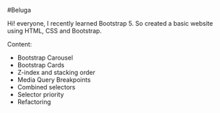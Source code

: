 #Beluga

Hi! everyone, I recently learned Bootstrap 5.
So created a basic website using HTML, CSS and Bootstrap.


Content:

- Bootstrap Carousel
- Bootstrap Cards
- Z-index and stacking order
- Media Query Breakpoints
- Combined selectors
- Selector priority
- Refactoring